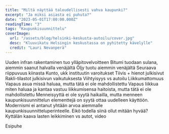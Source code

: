 ```yaml
---
title: "Miltä näyttää taloudellisesti vahva kaupunki?"
excerpt: "Ja miksi asiasta ei puhuta?"
date: "2023-05-01T17:00:00.000Z"
readingTime: "3"
tags: "Kaupunkisuunnittelu"
coverImage:
  url: "/assets/blog/helsinki-keskusta-autoilu/cover.jpg"
  desc: "Kluuvikatu Helsingin keskustassa on pyhitetty kävelylle"
  credit: "Lauri Nevanperä"
---
```


Uuden infran rakentaminen tuo ylläpitovelvoitteen
Bitumi tuodaan sulana, aiemmin saanut halvalla venäjältä
Öljy tuotu aiemmin venäjältä
Seuraava riippuvuus kiinasta
Kunto, ukk instituutin varoitukset
Tiivis + hienot julkisivut
Rakli-tilastot julkisivun vaikutuksesta
Viihtyisyys vs autoilu
Liikkumattomuus
Vapaus asua missä haluaa, mutta tätä ei ole mahdollistettu
Vapaus liikkua miten haluaa ja kantaa vastuu liikkumisensa haitoista, mutta tätä ei ole mahdollistettu
Menneisyyttä ei ole syytä haikailla, mutta menneen kaupunkisuunnittelun elementtejä on syytä ottaa uudelleen käyttöön. Modernismi ei antanut yhtään arvoa aiemmalle kaupunkisuunnitteluperinteelle. Eikö todella siinä ollut mitään hyvää?
Kyttälän kaava lasten leikkiminen vs autot, video

Esipuhe

#
